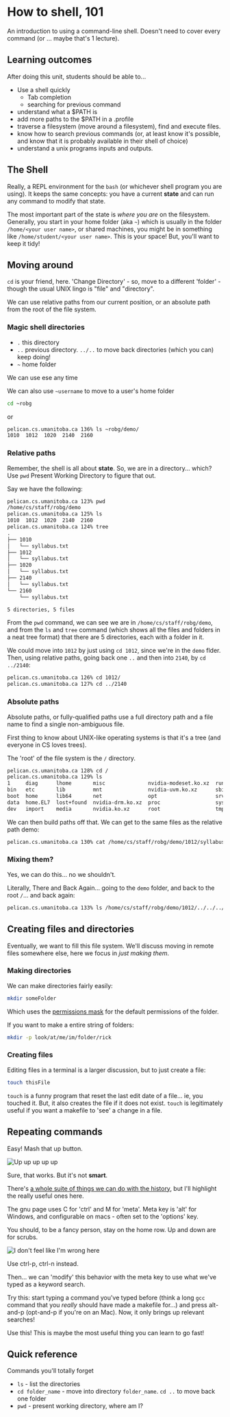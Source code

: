 How to shell, 101
=================

An introduction to using a command-line shell. Doesn't need
to cover every command (or ... maybe that's 1 lecture).

Learning outcomes
-----------------

After doing this unit, students should be able to...

* Use a shell quickly
  * Tab completion
  * searching for previous command
* understand what a $PATH is
* add more paths to the $PATH in a .profile
* traverse a filesystem (move around a filesystem), find and execute files.
* know how to search previous commands (or, at least know it's possible, and know
  that it is probably available in their shell of choice)
* understand a unix programs inputs and outputs.

The Shell
---------

Really, a REPL environment for the `bash` (or whichever shell program you are
using). It keeps the same concepts: you have a current **state** and can run
any command to modify that state.

The most important part of the state is *where you are* on the filesystem.
Generally, you start in your home folder (aka `~`) which is usually in the
folder `/home/<your user name>`, or shared machines, you might be in something
like `/home/student/<your user name>`. This is your space! But, you'll want to
keep it tidy!

Moving around
-------------

`cd` is your friend, here. 'Change Directory' - so, move to a different
'folder' - though the usual UNIX lingo is "file" and "directory".

We can use relative paths from our current position,
or an absolute path from the root of the file system.

### Magic shell directories

* `.` this directory
* `..` previous directory. `../..` to move back directories (which you can)
  keep doing!
* `~` home folder

We can use ese any time

We can also use `~username` to move to a user's home folder

```sh
cd ~robg
```

or

```sh
pelican.cs.umanitoba.ca 136% ls ~robg/demo/
1010  1012  1020  2140  2160
```

### Relative paths

Remember, the shell is all about **state**. So, we are in a directory... which?
Use `pwd` Present Working Directory to figure that out.

Say we have the following:

```txt
pelican.cs.umanitoba.ca 123% pwd
/home/cs/staff/robg/demo
pelican.cs.umanitoba.ca 125% ls
1010  1012  1020  2140  2160
pelican.cs.umanitoba.ca 124% tree
.
├── 1010
│   └── syllabus.txt
├── 1012
│   └── syllabus.txt
├── 1020
│   └── syllabus.txt
├── 2140
│   └── syllabus.txt
└── 2160
    └── syllabus.txt

5 directories, 5 files
```

From the `pwd` command, we can see we are in `/home/cs/staff/robg/demo`,
and from the `ls` and `tree` command (which shows all the files and folders
in a neat tree format) that there are 5 directories, each with a folder in it.

We could move into `1012` by just using `cd 1012`, since we're in the `demo`
flder. Then, using relative paths, going back one `..` and then into `2140`,
by `cd ../2140`:

```txt
pelican.cs.umanitoba.ca 126% cd 1012/
pelican.cs.umanitoba.ca 127% cd ../2140
```

### Absolute paths

Absolute paths, or fully-qualified paths use a full directory path
and a file name to find a single non-ambiguous file.

First thing to know about UNIX-like operating systems is that it's a tree
(and everyone in CS loves trees).

The 'root' of the file system is the `/` directory.

```txt
pelican.cs.umanitoba.ca 128% cd /
pelican.cs.umanitoba.ca 129% ls
1     diag      lhome       misc              nvidia-modeset.ko.xz  run   usr
bin   etc       lib         mnt               nvidia-uvm.ko.xz      sbin  var
boot  home      lib64       net               opt                   srv
data  home.EL7  lost+found  nvidia-drm.ko.xz  proc                  sys
dev   import    media       nvidia.ko.xz      root                  tmp
```

We can then build paths off that. We can get to the same files as the relative
path demo:

```sh
pelican.cs.umanitoba.ca 130% cat /home/cs/staff/robg/demo/1012/syllabus.txt 
```

### Mixing them?

Yes, we can do this... no we shouldn't.

Literally, There and Back Again... going to the `demo` folder, and back to
the root `/`... and back again:

```txt
pelican.cs.umanitoba.ca 133% ls /home/cs/staff/robg/demo/1012/../../../../../../home/cs/staff/robg/demo/
```

Creating files and directories
------------------------------

Eventually, we want to fill this file system. We'll discuss moving in remote
files somewhere else, here we focus in _just making them_.

### Making directories

We can make directories fairly easily:

```sh
mkdir someFolder
```

Which uses the [permissions mask](../6_unix/permissions.md) for the default permissions
of the folder.

If you want to make a entire string of folders:

```sh
mkdir -p look/at/me/im/folder/rick
```

### Creating files

Editing files in a terminal is a larger discussion, but to just
create a file:

```sh
touch thisFile
```

`touch` is a funny program that reset the last edit date of a file...
ie, you touched it. But, it also creates the file if it does not exist.
`touch` is legitimately useful if you want a makefile to 'see' a change in a
file.

Repeating commands
------------------

Easy! Mash that up button.

![Up up up up up](./images/drake_up.png)

Sure, that works. But it's not **smart**.

There's [a whole suite of things we can do with the history](https://www.gnu.org/software/bash/manual/html_node/Commands-For-History.html),
but I'll highlight the really useful ones here.

The gnu page uses C for 'ctrl' and M for 'meta'. Meta key is 'alt' for Windows,
and configurable on macs - often set to the 'options' key.

You should, to be a fancy person, stay on the home row. Up and down are for
scrubs.

![I don't feel like I'm wrong here](images/uporp.jpg)

Use ctrl-p, ctrl-n instead.

Then... we can 'modify' this behavior with the meta key to use what we've typed
as a keyword search.

Try this: start typing a command you've typed before (think a long `gcc`
command
that you *really* should have made a makefile for...) and press alt-and-p
(opt-and-p if you're on an Mac). Now, it only brings up relevant searches!

Use this! This is maybe the most useful thing you can learn to go fast!

Quick reference
---------------

Commands you'll totally forget

* `ls` - list the directories
* `cd folder_name` - move into directory `folder_name`. `cd ..` to move back
  one folder
* `pwd` - present working directory, where am I?
